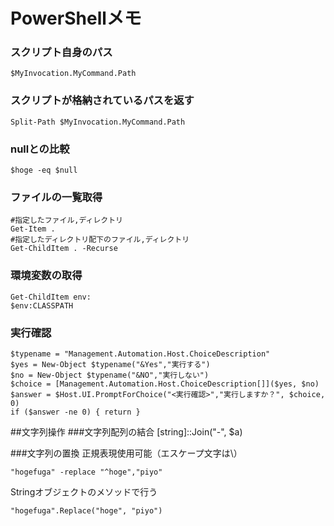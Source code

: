 # PowerShellメモ

### スクリプト自身のパス
	$MyInvocation.MyCommand.Path

### スクリプトが格納されているパスを返す
	Split-Path $MyInvocation.MyCommand.Path

### nullとの比較
	$hoge -eq $null

### ファイルの一覧取得
	#指定したファイル,ディレクトリ
	Get-Item .
	#指定したディレクトリ配下のファイル,ディレクトリ
	Get-ChildItem . -Recurse

### 環境変数の取得
	Get-ChildItem env:
	$env:CLASSPATH

### 実行確認
	$typename = "Management.Automation.Host.ChoiceDescription"
	$yes = New-Object $typename("&Yes","実行する")
	$no = New-Object $typename("&NO","実行しない")
	$choice = [Management.Automation.Host.ChoiceDescription[]]($yes, $no)
	$answer = $Host.UI.PromptForChoice("<実行確認>","実行しますか？", $choice, 0)
	if ($answer -ne 0) { return }


##文字列操作
###文字列配列の結合
	[string]::Join("-", $a)

###文字列の置換
正規表現使用可能（エスケープ文字は\）

	"hogefuga" -replace "^hoge","piyo"

Stringオブジェクトのメソッドで行う

	"hogefuga".Replace("hoge", "piyo")
